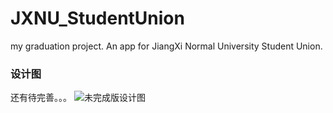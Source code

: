 # JXNU_StudentUnion
my graduation project. An app for JiangXi Normal University Student Union.

### 设计图
还有待完善。。。
![未完成版设计图](https://github.com/zcill/JXNU_StudentUnion/blob/master/ScreenShot/Group.png)
